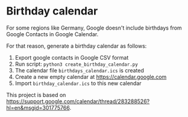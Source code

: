 # Birthday calendar

For some regions like Germany, Google doesn't include birthdays from Google
Contacts in Google Calendar.

For that reason, generate a birthday calendar as follows:

1. Export google contacts in Google CSV format
1. Run script: `python3 create_birthday_calendar.py`
1. The calendar file `birthdays_calendar.ics` is created
1. Create a new empty calendar at <https://calendar.google.com>
1. Import `birthday_calendar.ics` to this new calendar

This project is based on
<https://support.google.com/calendar/thread/283288526?hl=en&msgid=301775766>.
